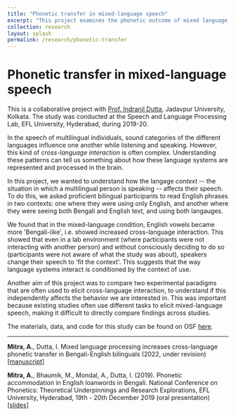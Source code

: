 ```yaml
---
title: "Phonetic transfer in mixed-language speech"
excerpt: "This project examines the phonetic outcome of mixed language processing in the speech of multilingual individuals."
collection: research
layout: splash
permalink: /research/phonetic-transfer
---
```


Phonetic transfer in mixed-language speech
==

This is a collaborative project with [Prof. Indranil Dutta](https://duttalab.github.io/indranil.html), Jadavpur University, Kolkata. The study was conducted at the Speech and Language Processing Lab, EFL University, Hyderabad, during 2019-20. 

In the speech of multilingual individuals, sound categories of the different languages influence one another while listening and speaking. However, this kind of *cross-language interaction* is often complex. Understanding these patterns can tell us something about how these language systems are represented and processed in the brain. 

In this project, we wanted to understand how the langage *context* -- the situation in which a multilingual person is speaking -- affects their speech. To do this, we asked proficient bilingual participants to read English phrases in two contexts: one where they were using only English, and another where they were seeing both Bengali and English text, and using both langauges.

We found that in the mixed-language condition, English vowels became more 'Bengali-like', i.e. showed increased cross-language interaction. This showed that even in a lab environment (where participants were not interacting with another person) and without consciously deciding to do so (participants were not aware of what the study was about), speakers change their speech to 'fit the context'. This suggests that the way language systems interact is conditioned by the context of use. 

Another aim of this project was to compare two experimental paradigms that are often used to elicit cross-language interaction, to understand if this independently affects the behavior we are interested in. This was important because existing studies often use different tasks to elicit mixed-language speech, making it difficult to directly compare findings across studies. 



The materials, data, and code for this study can be found on OSF [here](https://osf.io/dsb2x/).


---

**Mitra, A.**, Dutta, I. Mixed language processing increases cross-language phonetic transfer in Bengali-English bilinguals (2022, under revision) <a href="/files/BLC_AM-ID_manuscript.pdf" target="_blank">[manuscript]</a>


**Mitra, A.**, Bhaumik, M., Mondal, A., Dutta, I. (2019). Phonetic accommodation in English loanwords
in Bengali. National Conference on Phonetics: Theoretical Underpinnings and Research Explorations,
EFL University, Hyderabad, 19th - 20th December 2019 (oral presentation) <a href="/files/PhonConf_2019.pdf" target="_blank">[slides]</a>